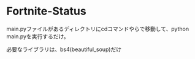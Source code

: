 # Fortnite-Status

main.pyファイルがあるディレクトリにcdコマンドやらで移動して、python main.pyを実行するだけ。

必要なライブラリは、bs4(beautiful_soup)だけ
